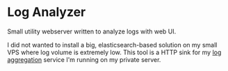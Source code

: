 # Log Analyzer

Small utility webserver written to analyze logs with web UI.

I did not wanted to install a big, elasticsearch-based solution on my small VPS where log volume is extremely low. This tool is a HTTP sink for my [log aggregation](https://vector.dev/) service I'm running on my private server.
